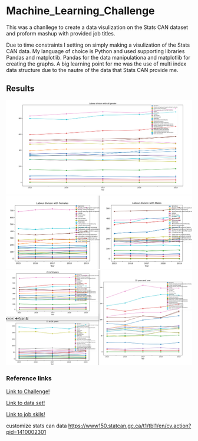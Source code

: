# Machine_Learning_Challenge

This was a chanllege to create a data visulization on the Stats CAN dataset and proform mashup with provided job titles.

Due to time constraints I setting on simply making a visulization of the Stats CAN data. My language of choice is Python and used supporting libraries Pandas and matplotlib. Pandas for the data manipulationa and matplotlib for creating the graphs. A big learning point for me was the use of multi index data structure due to the nautre of the data that Stats CAN provide me.

## Results

![all](https://github.com/1mozolacal/Machine_Learning_Challenge/blob/main/media/all.PNG?raw=true)
![gender](https://github.com/1mozolacal/Machine_Learning_Challenge/blob/main/media/gender.PNG?raw=true)
![age](https://github.com/1mozolacal/Machine_Learning_Challenge/blob/main/media/age.PNG?raw=true)

### Reference links

[Link to Challenge!](https://preprlabs.org/challengeManager/machine-learning-assesschallenge-f2021)

[Link to data set!](https://www150.statcan.gc.ca/n1/daily-quotidien/190308/dq190308a-eng.html)

[Link to job skils!](https://drive.google.com/file/d/1_f58raTn2fwGCMCL3EYZAfhMfSq2di8t/view)

customize stats can data
https://www150.statcan.gc.ca/t1/tbl1/en/cv.action?pid=1410002301
